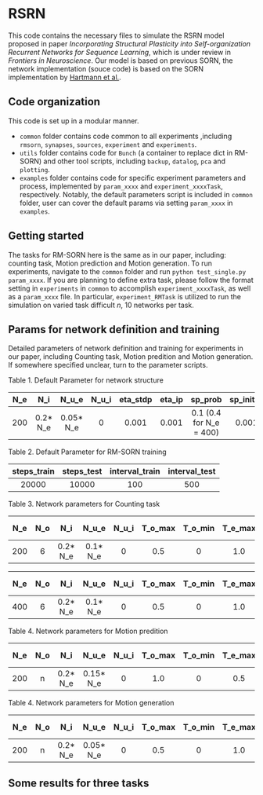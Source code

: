 # RSRN
This code contains the necessary files to simulate the RSRN model proposed in paper *Incorporating Structural Plasticity into Self-organization Recurrent Networks for Sequence Learning*, which is under review in *Frontiers in Neuroscience*.
Our model is based on previous SORN, the network implementation (souce code) is based on the SORN implementation by [Hartmann et al.](https://github.com/chrhartm/SORN).
## Code organization
This code is set up in a modular manner.
* `common` folder contains code common to all experiments ,including `rmsorn`, `synapses`, `sources`, `experiment` and `experiments`.
* `utils` folder contains code for `Bunch` (a container to replace dict in RM-SORN) and other tool scripts, including `backup`, `datalog`, `pca` and `plotting`.
* `examples` folder contains code for specific experiment parameters and process, implemented by `param_xxxx` and `experiment_xxxxTask`, respectively.
Notably, the default parameters script is included in `common` folder, user can cover the default params via setting `param_xxxx` in `examples`. 
## Getting started
The tasks for RM-SORN here is the same as in our paper, including: counting task, Motion prediction and Motion generation.
To run experiments, navigate to the `common` folder and run `python test_single.py param_xxxx`.
If you are planning to define extra task, please follow the  format setting in `experiments` in `common` to accomplish `experiment_xxxxTask`, as well as a `param_xxxx` file.
In particular, `experiment_RMTask` is utilized to run the simulation on varied task difficult $n$, 10 networks per task.
## Params for network definition and training
Detailed parameters of network definition and training for experiments in our paper, including Counting task, Motion predition and Motion generation. If somewhere specified unclear, turn to the parameter scripts.

Table 1. Default Parameter for network structure

| N_e | N_i | N_u_e | N_u_i | eta_stdp | eta_ip | sp_prob | sp_initial | noise_sig | T_e_max | T_e_min | T_i_max | T_i_min |
| :-: | :-: | :-: | :-: | :-: | :-: | :-: | :-: | :-: | :-: | :-: | :-: | :-: |
| 200 | 0.2* N_e | 0.05* N_e | 0 | 0.001 | 0.001 | 0.1 (0.4 for N_e = 400) | 0.001 | 0 | 1.0 | 0 | 0.5 | 0 |

Table 2. Default Parameter for RM-SORN training

| steps_train | steps_test | interval_train | interval_test |
| :-: | :-: | :-: | :-: |
| 20000 | 10000 | 100 | 500 |

Table 3. Network parameters for Counting task

| N_e | N_o | N_i | N_u_e | N_u_i | T_o_max | T_o_min | T_e_max | T_e_min | T_i_max | T_i_min | eta_stdp (W_ee) | eta_stdp (W_oe) | eta_ip_e | eta_ip_o | h_ip_e | h_ip_o | punishment | recurrent_reward | window_size |
| :-: | :-: | :-: | :-: | :-: | :-: | :-: | :-: | :-: | :-: | :-: | :-: | :-: | :-: | :-: | :-: | :-: | :-: | :-: | :-: |
| 200 | 6 | 0.2* N_e | 0.1* N_e | 0 | 0.5 | 0 | 1.0 | 0 | 1.0 | 0 | 0.005| 0.001 | 0.001 | 0.005 | 0.1 | [0.05,0.4,0.05,0.05,0.4,0.05] | True | False | 0|

| N_e | N_o | N_i | N_u_e | N_u_i | T_o_max | T_o_min | T_e_max | T_e_min | T_i_max | T_i_min | eta_stdp (W_ee) | eta_stdp (W_oe) | eta_ip_e | eta_ip_o | h_ip_e | h_ip_o | punishment | recurrent_reward | window_size |
| :-: | :-: | :-: | :-: | :-: | :-: | :-: | :-: | :-: | :-: | :-: | :-: | :-: | :-: | :-: | :-: | :-: | :-: | :-: | :-: |
| 400 | 6 | 0.2* N_e | 0.1* N_e | 0 | 0.5 | 0 | 1.0 | 0 | 1.0 | 0 | 0.005| 0.001 | 0.002 | 0.001 | 0.1 | [0.05,0.4,0.05,0.05,0.4,0.05] | True | False | 0|

Table 4. Network parameters for Motion predition

| N_e | N_o | N_i | N_u_e | N_u_i | T_o_max | T_o_min | T_e_max | T_e_min | T_i_max | T_i_min | eta_stdp (W_ee) | eta_stdp (W_oe) | eta_ip_e | eta_ip_o | h_ip_e | h_ip_o | punishment | recurrent_reward | window_size |
| :-: | :-: | :-: | :-: | :-: | :-: | :-: | :-: | :-: | :-: | :-: | :-: | :-: | :-: | :-: | :-: | :-: | :-: | :-: | :-: |
| 200 | n | 0.2* N_e | 0.15* N_e | 0 | 1.0 | 0 | 0.5 | 0 | 1.0 | 0 | 0.001| 0.005 | 0.002 | 0.005 | 0.2 | 1/n | True | False | 20|

Table 4. Network parameters for Motion generation

| N_e | N_o | N_i | N_u_e | N_u_i | T_o_max | T_o_min | T_e_max | T_e_min | T_i_max | T_i_min | eta_stdp (W_ee) | eta_stdp (W_oe) | eta_ip_e | eta_ip_o | h_ip_e | h_ip_o | punishment | recurrent_reward | window_size |
| :-: | :-: | :-: | :-: | :-: | :-: | :-: | :-: | :-: | :-: | :-: | :-: | :-: | :-: | :-: | :-: | :-: | :-: | :-: | :-: |
| 200 | n | 0.2* N_e | 0.05* N_e | 0 | 0.5 | 0 | 1.0 | 0 | 1.0 | 0 | 0.01| 0.01 | 0.001 | 0.005 | 0.1 | 1/n | True | False | 10|

## Some results for three tasks

